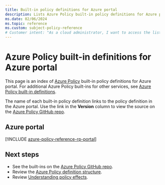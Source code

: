 ```yaml
---
title: Built-in policy definitions for Azure portal
description: Lists Azure Policy built-in policy definitions for Azure portal. These built-in policy definitions provide common approaches to managing your Azure resources.
ms.date: 02/06/2024
ms.topic: reference
ms.custom: subject-policy-reference
# Customer intent: "As a cloud administrator, I want to access the list of built-in policy definitions for Azure Portal, so that I can manage my Azure resources efficiently and ensure compliance with organizational standards."
---
```


# Azure Policy built-in definitions for Azure portal

This page is an index of [Azure Policy](/azure/governance/policy/overview) built-in policy
definitions for Azure portal. For additional Azure Policy built-ins for other services, see
[Azure Policy built-in definitions](/azure/governance/policy/samples/built-in-policies).

The name of each built-in policy definition links to the policy definition in the Azure portal. Use
the link in the **Version** column to view the source on the
[Azure Policy GitHub repo](https://github.com/Azure/azure-policy).

## Azure portal

[!INCLUDE [azure-policy-reference-rp-portal](~/azure-docs-pr/includes/policy/reference/byrp/microsoft.portal.md)]

## Next steps

- See the built-ins on the [Azure Policy GitHub repo](https://github.com/Azure/azure-policy).
- Review the [Azure Policy definition structure](/azure/governance/policy/concepts/definition-structure).
- Review [Understanding policy effects](/azure/governance/policy/concepts/effects).
